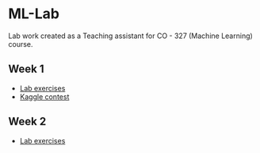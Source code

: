 # ML-Lab
Lab work created as a Teaching assistant for CO - 327 (Machine Learning) course.

## Week 1

* [Lab exercises](https://github.com/HariharasudhanAS/ML-Lab/blob/master/Lab_1/ML_Lab_1.ipynb)
* [Kaggle contest](https://www.kaggle.com/c/ml-lab-1)

## Week 2

* [Lab exercises](https://github.com/HariharasudhanAS/ML-Lab/blob/master/Lab_2/ML_Lab_2.ipynb)
